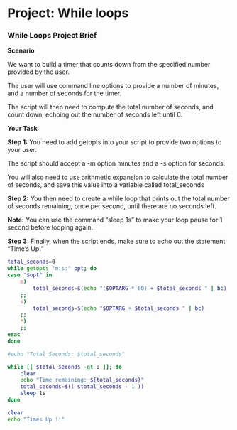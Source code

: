 # Project: While loops

### While Loops Project Brief

**Scenario**

We want to build a timer that counts down from the specified number provided by the user.

The user will use command line options to provide a number of minutes, and a number of seconds for the timer.

The script will then need to compute the total number of seconds, and count down, echoing out the number of seconds left until 0.

**Your Task**

**Step 1:** You need to add getopts into your script to provide two options to your user.

The script should accept a -m option minutes and a -s option for seconds.

You will also need to use arithmetic expansion to calculate the total number of seconds, and save this value into a variable called total_seconds

**Step 2:** You then need to create a while loop that prints out the total number of seconds remaining, once per second, until there are no seconds left.

**Note:** You can use the command “sleep 1s” to make your loop pause for 1 second before looping again.

**Step 3:** Finally, when the script ends, make sure to echo out the statement “Time’s Up!”

```bash
total_seconds=0
while getopts "m:s:" opt; do
case "$opt" in
    m)
        total_seconds=$(echo "($OPTARG * 60) + $total_seconds " | bc)
    ;;
    s)
        total_seconds=$(echo "$OPTARG + $total_seconds " | bc)
    ;;
    *)
    ;;
esac
done

#echo "Total Seconds: $total_seconds"

while [[ $total_seconds -gt 0 ]]; do
    clear
    echo "Time remaining: ${total_seconds}"
    total_seconds=$(( $total_seconds - 1 ))
    sleep 1s
done

clear
echo "Times Up !!"
```